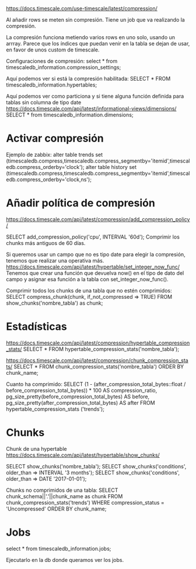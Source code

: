 https://docs.timescale.com/use-timescale/latest/compression/

Al añadir rows se meten sin compresión.
Tiene un job que va realizando la compresión.

La compresión funciona metiendo varios rows en uno solo, usando un arrray.
Parece que los índices que puedan venir en la tabla se dejan de usar, en favor de unos custom de timescale.

Configuraciones de compresión:
select * from timescaledb_information.compression_settings;

Aquí podemos ver si está la compresión habilitada:
SELECT * FROM timescaledb_information.hypertables;

Aquí podemos ver como particiona y si tiene alguna función definida para tablas sin columna de tipo date
https://docs.timescale.com/api/latest/informational-views/dimensions/
SELECT * from timescaledb_information.dimensions;


# Activar compresión
Ejemplo de zabbix:
alter table trends set (timescaledb.compress,timescaledb.compress_segmentby='itemid',timescaledb.compress_orderby='clock');
alter table history set (timescaledb.compress,timescaledb.compress_segmentby='itemid',timescaledb.compress_orderby='clock,ns');


# Añadir política de compresión
https://docs.timescale.com/api/latest/compression/add_compression_policy/

SELECT add_compression_policy('cpu', INTERVAL '60d');
Comprimir los chunks más antiguos de 60 días.

Si queremos usar un campo que no es tipo date para elegir la compresión, tenemos que realizar una operativa más.
https://docs.timescale.com/api/latest/hypertable/set_integer_now_func/
Tenemos que crear una función que devuelva now() en el tipo de dato del campo y asignar esa función a la tabla con set_integer_now_func().


Comprimir todos los chunks de una tabla que no estén comprimidos:
SELECT compress_chunk(chunk, if_not_compressed => TRUE) FROM show_chunks('nombre_tabla') as chunk;


# Estadísticas
https://docs.timescale.com/api/latest/compression/hypertable_compression_stats/
SELECT * FROM hypertable_compression_stats('nombre_tabla');

https://docs.timescale.com/api/latest/compression/chunk_compression_stats/
SELECT * FROM chunk_compression_stats('nombre_tabla') ORDER BY chunk_name;

Cuanto ha comprimido:
SELECT
    (1 - (after_compression_total_bytes::float / before_compression_total_bytes)) * 100 AS compression_ratio,
    pg_size_pretty(before_compression_total_bytes) AS before,
    pg_size_pretty(after_compression_total_bytes) AS after
FROM
    hypertable_compression_stats ('trends');

# Chunks
Chunk de una hypertable
https://docs.timescale.com/api/latest/hypertable/show_chunks/

SELECT show_chunks('nombre_tabla');
SELECT show_chunks('conditions', older_than => INTERVAL '3 months');
SELECT show_chunks('conditions', older_than => DATE '2017-01-01');


Chunks no comprimidos de una tabla:
SELECT chunk_schema||'.'||chunk_name as chunk FROM chunk_compression_stats('trends') WHERE compression_status = 'Uncompressed' ORDER BY chunk_name;



# Jobs
select * from timescaledb_information.jobs;

Ejecutarlo en la db donde queramos ver los jobs.
